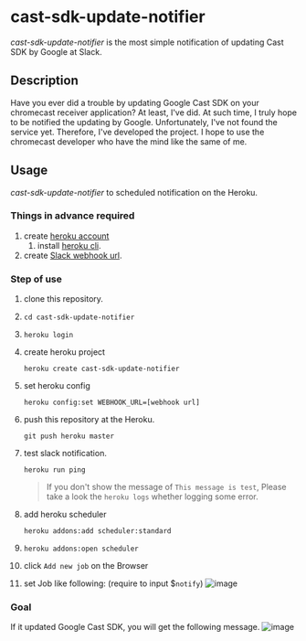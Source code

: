 # cast-sdk-update-notifier

*cast-sdk-update-notifier* is the most simple notification of updating Cast SDK by Google at Slack.

## Description

Have you ever did a trouble by updating Google Cast SDK on your chromecast receiver application? At least, I've did.
At such time, I truly hope to be notified the updating by Google. Unfortunately, I've not found the service yet.
Therefore, I've developed the project. 
I hope to use the chromecast developer who have the mind like the same of me.

## Usage

*cast-sdk-update-notifier* to scheduled notification on the Heroku.

### Things in advance required

1. create [heroku account](https://signup.heroku.com)
    1. install [heroku cli](https://devcenter.heroku.com/articles/heroku-cli).
1. create [Slack webhook url](https://api.slack.com/incoming-webhooks).

### Step of use
1. clone this repository.
1. `cd cast-sdk-update-notifier`
1. `heroku login`
1. create heroku project
    
    `heroku create cast-sdk-update-notifier`
1. set heroku config
    
    `heroku config:set WEBHOOK_URL=[webhook url]`
1. push this repository at the Heroku.
    
    `git push heroku master`
1. test slack notification.
   
    `heroku run ping`
    > If you don't show the message of `This message is test`, Please take a look the `heroku logs` whether logging some error.
1. add heroku scheduler
    
     `heroku addons:add scheduler:standard`
1. `heroku addons:open scheduler`
1. click `Add new job` on the Browser 
1. set Job like following: (require to input $`notify`)
![image](https://user-images.githubusercontent.com/5774588/47251831-b4d5b780-d474-11e8-9cab-0611010bfb6b.png)


### Goal

If it updated Google Cast SDK, you will get the following message.
![image](https://user-images.githubusercontent.com/5774588/47251848-1e55c600-d475-11e8-9eae-344e8e2fe9a4.png)